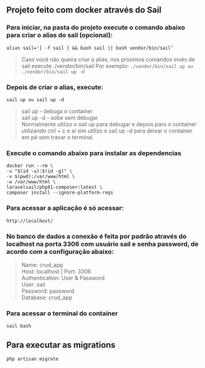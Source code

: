 ## Projeto feito com docker através do Sail
### Para iniciar, na pasta do projeto execute o comando abaixo para criar o alias do sail (opcional):
`alias sail='[ -f sail ] && bash sail || bash vendor/bin/sail’`

> Caso você não queira criar o alias, nos próximos comandos invés de sail execute ./vendor/bin/sail
> Por exemplo:
`./vendor/bin/sail up ou ./vendor/bin/sail up -d`

### Depois de criar o alias, execute:
`sail up ou sail up -d`
> sail up - debuga o container <br>
> sail up -d - sobe sem debugar <br>
> Normalmente utilizo o sail up para debugar e depois paro o container utilizando ctrl + c e aí sim utilizo o sail up -d para deixar o container em pé sem travar o terminal.

### Execute o comando abaixo para instalar as dependencias
`docker run --rm \ ` <br>
    `-u "$(id -u):$(id -g)" \` <br>
    `-v $(pwd):/var/www/html \` <br>
    `-w /var/www/html \` <br>
    `laravelsail/php81-composer:latest \` <br>
    `composer install --ignore-platform-reqs` <br>

### Para acessar a aplicação é só acessar:
`http://localhost/`

### No banco de dados a conexão é feita por padrão através do localhost na porta 3306 com usuário sail e senha password, de acordo com a configuração abaixo:

>Name: crud_app <br>
>Host: localhost   |   Port: 3306 <br>
>Authentication: User & Password <br>
>User: sail <br>
>Password: password <br>
>Database: crud_app <br>

### Para acessar o terminal do container
`sail bash`

## Para executar as migrations
`php artisan migrate`